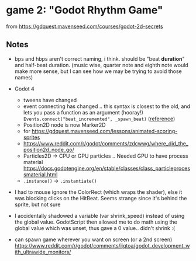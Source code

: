 # game 2: "Godot Rhythm Game"

from https://gdquest.mavenseed.com/courses/godot-2d-secrets

## Notes

- bps and hbps aren't correct naming, i think. should be "beat **duration**" and half-beat duration. (music wise, quarter note and eighth note would make more sense, but I can see how we may be trying to avoid those names)
- Godot 4

  - tweens have changed
  - event connecting has changed .. this syntax is closest to the old, and lets you pass a function as an argument (hooray!) `Events.connect("beat_incremented", _spawn_beat)` ([reference](https://gdquest.mavenseed.com/community/17073-notes-for-godot-4))
  - Position2D node is now Marker2D
  - for https://gdquest.mavenseed.com/lessons/animated-scoring-sprites
  - https://www.reddit.com/r/godot/comments/zdcwwg/where_did_the_position2d_node_go/
  - Particles2D -> CPU or GPU particles .. Needed GPU to have process material https://docs.godotengine.org/en/stable/classes/class_particleprocessmaterial.html
  - `.instance()` -> `.instantiate()`

- I had to mouse ignore the ColorRect (which wraps the shader), else it was blocking clicks on the HitBeat. Seems strange since it's behind the sprite, but not sure
- I accidentally shadowed a variable (var shrink_speed) instead of using the global value. GodotScript then allowed me to do math using the global value which was unset, thus gave a 0 value.. didn't shrink :(
- can spawn game wherever you want on screen (or a 2nd screen) https://www.reddit.com/r/godot/comments/ijqtoa/godot_development_with_ultrawide_monitors/
